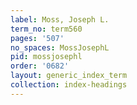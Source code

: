 ```yaml
---
label: Moss, Joseph L.
term_no: term560
pages: '507'
no_spaces: MossJosephL
pid: mossjosephl
order: '0682'
layout: generic_index_term
collection: index-headings
---
```

